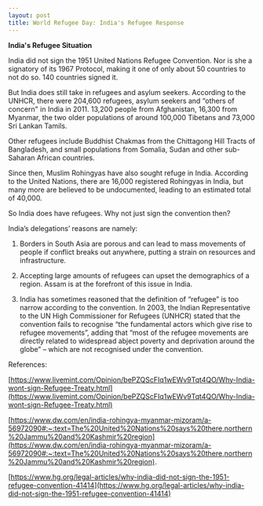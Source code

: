```yaml
---
layout: post
title: World Refugee Day: India's Refugee Response
---
```



**India's Refugee Situation**

India did not sign the 1951 United Nations Refugee Convention. Nor is she a signatory of its 1967 Protocol, making it one of only about 50 countries to not do so. 140 countries signed it.

  

But India does still take in refugees and asylum seekers. According to the UNHCR, there were 204,600 refugees, asylum seekers and “others of concern" in India in 2011. 13,200 people from Afghanistan, 16,300 from Myanmar, the two older populations of around 100,000 Tibetans and 73,000 Sri Lankan Tamils.

  

Other refugees include Buddhist Chakmas from the Chittagong Hill Tracts of Bangladesh, and small populations from Somalia, Sudan and other sub-Saharan African countries.

  

Since then, Muslim Rohingyas have also sought refuge in India. According to the United Nations, there are 16,000 registered Rohingyas in India, but many more are believed to be undocumented, leading to an estimated total of 40,000.

  

So India does have refugees. Why not just sign the convention then?

  

India’s delegations’ reasons are namely:

  

1.  Borders in South Asia are porous and can lead to mass movements of people if conflict breaks out anywhere, putting a strain on resources and infrastructure.
    
2.  Accepting large amounts of refugees can upset the demographics of a region. Assam is at the forefront of this issue in India.
    
3.  India has sometimes reasoned that the definition of “refugee” is too narrow according to the convention. In 2003, the Indian Representative to the UN High Commissioner for Refugees (UNHCR) stated that the convention fails to recognise “the fundamental actors which give rise to refugee movements”, adding that “most of the refugee movements are directly related to widespread abject poverty and deprivation around the globe” – which are not recognised under the convention.
    

  

References:

[https://www.livemint.com/Opinion/bePZQScFIq1wEWv9Tqt4QO/Why-India-wont-sign-Refugee-Treaty.html](https://www.livemint.com/Opinion/bePZQScFIq1wEWv9Tqt4QO/Why-India-wont-sign-Refugee-Treaty.html)

[https://www.dw.com/en/india-rohingya-myanmar-mizoram/a-56972090#:~:text=The%20United%20Nations%20says%20there,northern%20Jammu%20and%20Kashmir%20region](https://www.dw.com/en/india-rohingya-myanmar-mizoram/a-56972090#:~:text=The%20United%20Nations%20says%20there,northern%20Jammu%20and%20Kashmir%20region).

[https://www.hg.org/legal-articles/why-india-did-not-sign-the-1951-refugee-convention-41414](https://www.hg.org/legal-articles/why-india-did-not-sign-the-1951-refugee-convention-41414)

